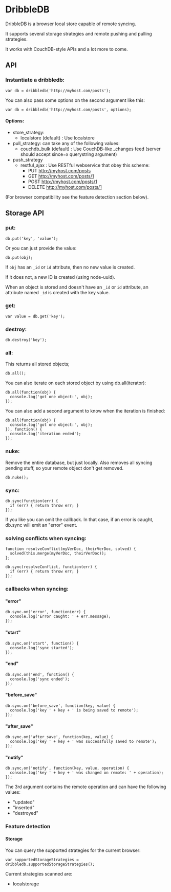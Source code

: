 # DribbleDB

DribbleDB is a browser local store capable of remote syncing.

It supports several storage strategies and remote pushing and pulling strategies.

It works with CouchDB-style APIs and a lot more to come.

## API

### Instantiate a dribbledb:

    var db = dribbledb('http://myhost.com/posts');

You can also pass some options on the second argument like this:

    var db = dribbledb('http://myhost.com/posts', options);

#### Options:

* store_strategy:
  * localstore (default) : Use localstore
* pull_strategy: can take any of the following values:
  * couchdb_bulk (default) : Use CouchDB-like _changes feed (server should accept since=x querystring argument)
* push_strategy
  * restful_ajax : Use RESTful webservice that obey this scheme:
    * PUT http://myhost.com/posts
    * GET http://myhost.com/posts/1
    * POST http://myhost.com/posts/1
    * DELETE http://myhost.com/posts/1

(For browser compatibility see the feature detection section below).

## Storage API

### put:

    db.put('key', 'value');

Or you can just provide the value:

    db.put(obj);

If `obj` has an `_id` or `id` attribute, then no new value is created.

If it does not, a new ID is created (using node-uuid).

When an object is stored and doesn't have an `_id` or `id` attribute, an attribute named `_id` is created with the key value.

### get:

    var value = db.get('key');

### destroy:

    db.destroy('key');

### all:

This returns all stored objects;

    db.all();

You can also iterate on each stored object by using db.all(iterator):

    db.all(function(obj) {
      console.log('got one object:', obj);
    });

You can also add a second argument to know when the iteration is finished:

    db.all(function(obj) {
      console.log('got one object:', obj);
    }), function() {
      console.log('iteration ended');
    });

### nuke:

Remove the entire database, but just locally.
Also removes all syncing pending stuff, so your remote object don't get removed.

    db.nuke();

### sync:

    db.sync(function(err) {
      if (err) { return throw err; }
    });

If you like you can omit the callback. In that case, if an error is caught, db.sync will emit an "error" event.

### solving conflicts when syncing:

    function resolveConflict(myVerDoc, theirVerDoc, solved) {
      solved(this.merge(myVerDoc, theirVerDoc));
    };

    db.sync(resolveConflict, function(err) {
      if (err) { return throw err; }
    });

### callbacks when syncing:

#### "error"

    db.sync.on('error', function(err) {
      console.log('Error caught: ' + err.message);
    });

#### "start"

    db.sync.on('start', function() {
      console.log('sync started');
    });

#### "end"

    db.sync.on('end', function() {
      console.log('sync ended');
    });

#### "before_save"

    db.sync.on('before_save', function(key, value) {
      console.log('key ' + key + ' is being saved to remote');
    });

#### "after_save"

    db.sync.on('after_save', function(key, value) {
      console.log('key ' + key + ' was successfully saved to remote');
    });

#### "notify"

    db.sync.on('notify', function(key, value, operation) {
      console.log('key ' + key + ' was changed on remote: ' + operation);
    });

The 3rd argument contains the remote operation and can have the following values:

* "updated"
* "inserted"
* "destroyed"

### Feature detection

#### Storage

You can query the supported strategies for the current browser:

    var supportedStorageStrategies = dribbledb.supportedStorageStrategies();

Current strategies scanned are:

* localstorage

